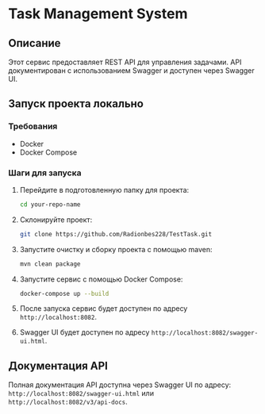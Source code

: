 # Task Management System
## Описание
Этот сервис предоставляет REST API для управления задачами. API документирован с использованием Swagger и доступен через Swagger UI.

## Запуск проекта локально
### Требования
- Docker
- Docker Compose

### Шаги для запуска
1. Перейдите в подготовленную папку для проекта:
    ```bash
    cd your-repo-name
    ```
2. Склонируйте проект:
    ```bash
    git clone https://github.com/Radionbes228/TestTask.git
    ```
4. Запустите очистку и сборку проекта с помощью maven:
   ```bash
   mvn clean package
   ```
5. Запустите сервис с помощью Docker Compose:
    ```bash
    docker-compose up --build
    ```

3. После запуска сервис будет доступен по адресу `http://localhost:8082`.
4. Swagger UI будет доступен по адресу `http://localhost:8082/swagger-ui.html`.
## Документация API

Полная документация API доступна через Swagger UI по адресу: `http://localhost:8082/swagger-ui.html` или `http://localhost:8082/v3/api-docs`.
